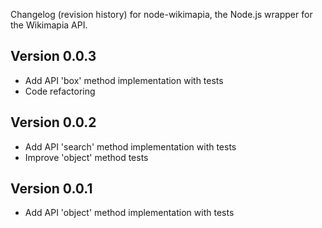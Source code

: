Changelog (revision history) for node-wikimapia,
the Node.js wrapper for the Wikimapia API.

## Version 0.0.3
  * Add API 'box' method implementation with tests
  * Code refactoring

## Version 0.0.2
  * Add API 'search' method implementation with tests
  * Improve 'object' method tests

## Version 0.0.1
  * Add API 'object' method implementation with tests
